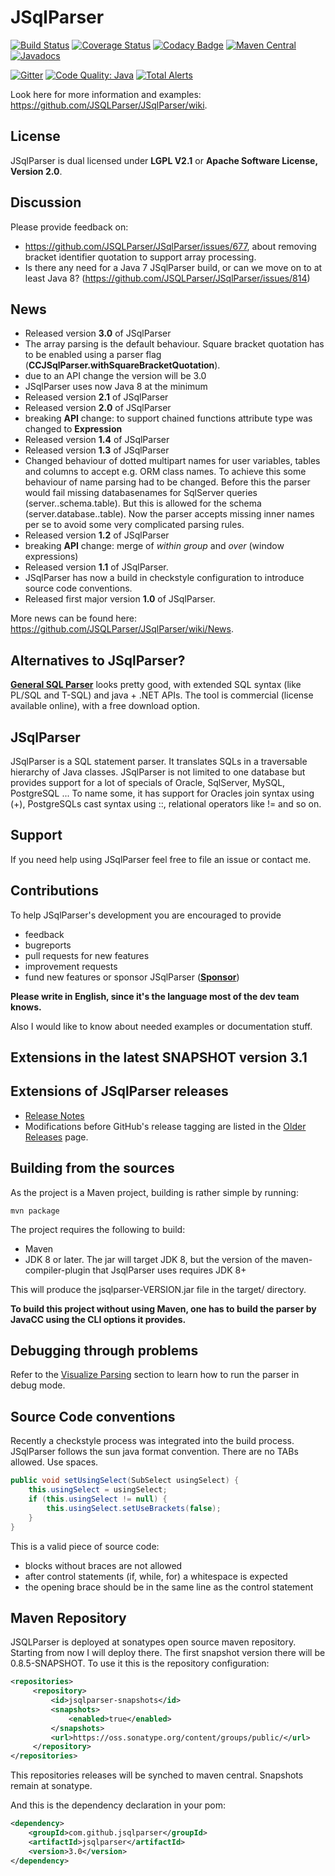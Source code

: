 # JSqlParser

[![Build Status](https://travis-ci.org/JSQLParser/JSqlParser.svg?branch=master)](https://travis-ci.org/JSQLParser/JSqlParser)   [![Coverage Status](https://coveralls.io/repos/JSQLParser/JSqlParser/badge.svg?branch=master)](https://coveralls.io/r/JSQLParser/JSqlParser?branch=master)
[![Codacy Badge](https://api.codacy.com/project/badge/Grade/00b2d91995764ae4805b55627aca8d39)](https://www.codacy.com/app/wumpz/JSqlParser?utm_source=github.com&amp;utm_medium=referral&amp;utm_content=JSQLParser/JSqlParser&amp;utm_campaign=Badge_Grade)
[![Maven Central](https://maven-badges.herokuapp.com/maven-central/com.github.jsqlparser/jsqlparser/badge.svg)](http://maven-badges.herokuapp.com/maven-central/com.github.jsqlparser/jsqlparser)
[![Javadocs](https://www.javadoc.io/badge/com.github.jsqlparser/jsqlparser.svg)](https://www.javadoc.io/doc/com.github.jsqlparser/jsqlparser)

[![Gitter](https://badges.gitter.im/JSQLParser/JSqlParser.svg)](https://gitter.im/JSQLParser/JSqlParser?utm_source=badge&utm_medium=badge&utm_campaign=pr-badge)
[![Code Quality: Java](https://img.shields.io/lgtm/grade/java/g/JSQLParser/JSqlParser.svg?logo=lgtm&logoWidth=18)](https://lgtm.com/projects/g/JSQLParser/JSqlParser/context:java)
[![Total Alerts](https://img.shields.io/lgtm/alerts/g/JSQLParser/JSqlParser.svg?logo=lgtm&logoWidth=18)](https://lgtm.com/projects/g/JSQLParser/JSqlParser/alerts)

Look here for more information and examples: https://github.com/JSQLParser/JSqlParser/wiki.

## License

JSqlParser is dual licensed under **LGPL V2.1** or **Apache Software License, Version 2.0**.

## Discussion

Please provide feedback on:

* https://github.com/JSQLParser/JSqlParser/issues/677, about removing bracket identifier quotation to support array processing.
* Is there any need for a Java 7 JSqlParser build, or can we move on to at least Java 8? (https://github.com/JSQLParser/JSqlParser/issues/814)

## News
* Released version **3.0** of JSqlParser
* The array parsing is the default behaviour. Square bracket quotation has to be enabled using 
  a parser flag (**CCJSqlParser.withSquareBracketQuotation**).
* due to an API change the version will be 3.0
* JSqlParser uses now Java 8 at the minimum
* Released version **2.1** of JSqlParser
* Released version **2.0** of JSqlParser
* breaking **API** change: to support chained functions attribute type was changed to **Expression**
* Released version **1.4** of JSqlParser
* Released version **1.3** of JSqlParser
* Changed behaviour of dotted multipart names for user variables, tables and columns to accept e.g. ORM class names. To achieve this some behaviour of name parsing had to be changed. Before this the parser would fail missing databasenames for SqlServer queries (server..schema.table). But this is allowed for the schema (server.database..table). Now the parser accepts missing inner names per se to avoid some very complicated parsing rules.
* Released version **1.2** of JSqlParser
* breaking **API** change: merge of *within group* and *over* (window expressions)
* Released version **1.1** of JSqlParser. 
* JSqlParser has now a build in checkstyle configuration to introduce source code conventions.
* Released first major version **1.0** of JSqlParser. 

More news can be found here: https://github.com/JSQLParser/JSqlParser/wiki/News.

## Alternatives to JSqlParser?
[**General SQL Parser**](http://www.sqlparser.com/features/introduce.php?utm_source=github-jsqlparser&utm_medium=text-general) looks pretty good, with extended SQL syntax (like PL/SQL and T-SQL) and java + .NET APIs. The tool is commercial (license available online), with a free download option.

## JSqlParser

JSqlParser is a SQL statement parser. It translates SQLs in a traversable hierarchy of Java classes. JSqlParser is not limited to one database but provides support for a lot of specials of Oracle, SqlServer, MySQL, PostgreSQL ... To name some, it has support for Oracles join syntax using (+), PostgreSQLs cast syntax using ::, relational operators like != and so on.

## Support
If you need help using JSqlParser feel free to file an issue or contact me.

## Contributions
To help JSqlParser's development you are encouraged to provide 
* feedback
* bugreports
* pull requests for new features
* improvement requests
* fund new features or sponsor JSqlParser ([**Sponsor**](https://www.paypal.me/wumpz))

**Please write in English, since it's the language most of the dev team knows.**

Also I would like to know about needed examples or documentation stuff.

## Extensions in the latest SNAPSHOT version 3.1


## Extensions of JSqlParser releases

* [Release Notes](https://github.com/JSQLParser/JSqlParser/releases)
* Modifications before GitHub's release tagging are listed in the [Older Releases](https://github.com/JSQLParser/JSqlParser/wiki/Older-Releases) page.


## Building from the sources

As the project is a Maven project, building is rather simple by running:

	mvn package
    
The project requires the following to build:
- Maven 
- JDK 8 or later. The jar will target JDK 8, but the version of the maven-compiler-plugin that JsqlParser uses requires JDK 8+

This will produce the jsqlparser-VERSION.jar file in the target/ directory.

**To build this project without using Maven, one has to build the parser by JavaCC using the CLI options it provides.**

## Debugging through problems

Refer to the [Visualize Parsing](https://github.com/JSQLParser/JSqlParser/wiki/Examples-of-SQL-parsing#visualize-parsing) section to learn how to run the parser in debug mode.

## Source Code conventions

Recently a checkstyle process was integrated into the build process. JSqlParser follows the sun java format convention. There are no TABs allowed. Use spaces.

```java
public void setUsingSelect(SubSelect usingSelect) {
    this.usingSelect = usingSelect;
    if (this.usingSelect != null) {
        this.usingSelect.setUseBrackets(false);
    }
}
```

This is a valid piece of source code:
* blocks without braces are not allowed
* after control statements (if, while, for) a whitespace is expected
* the opening brace should be in the same line as the control statement

## Maven Repository

JSQLParser is deployed at sonatypes open source maven repository. 
Starting from now I will deploy there. The first snapshot version there will be 0.8.5-SNAPSHOT.
To use it this is the repository configuration:

```xml
<repositories>
     <repository>
         <id>jsqlparser-snapshots</id>
         <snapshots>
             <enabled>true</enabled>
         </snapshots>
         <url>https://oss.sonatype.org/content/groups/public/</url>
     </repository>
</repositories>
```
This repositories releases will be synched to maven central. Snapshots remain at sonatype.

And this is the dependency declaration in your pom:
```xml
<dependency>
	<groupId>com.github.jsqlparser</groupId>
	<artifactId>jsqlparser</artifactId>
	<version>3.0</version>
</dependency>
```

